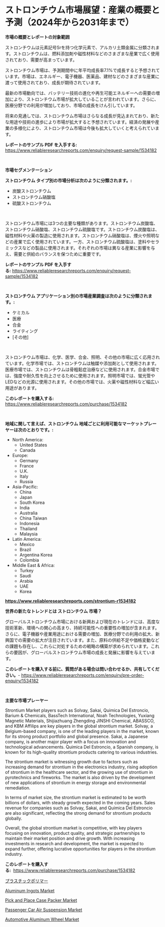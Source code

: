 <p><h1>ストロンチウム市場展望：産業の概要と予測（2024年から2031年まで）</h1></p><p><strong>市場の概要とレポートの対象範囲</strong></p>
<p><p>ストロンチウムは元素記号Srを持つ化学元素で、アルカリ土類金属に分類されます。ストロンチウムは、燃料添加剤や磁性材料などのさまざまな産業で広く使用されており、需要が高まっています。</p><p>ストロンチウム市場は、予測期間中に年平均成長率7.1%で成長すると予想されています。市場は、エネルギー、電子機器、医薬品、建材などのさまざまな産業に渡って使用されており、成長が期待されています。</p><p>最新の市場動向では、バッテリー技術の進化や再生可能エネルギーへの需要の増加により、ストロンチウム市場が拡大していることが言われています。さらに、医療分野での利用が増加しており、市場の成長をけん引しています。</p><p>将来の見通しでは、ストロンチウム市場はさらなる成長が見込まれており、新たな用途や技術の進歩により市場が拡大すると予想されています。経済の発展や産業の多様化により、ストロンチウム市場は今後も拡大していくと考えられています。</p></p>
<p><strong>レポートのサンプル PDF を入手する:</strong> <a href="https://www.reliableresearchreports.com/enquiry/request-sample/1534182">https://www.reliableresearchreports.com/enquiry/request-sample/1534182</a></p>
<p>&nbsp;</p>
<p><strong>市場セグメンテーション</strong></p>
<p><strong>ストロンチウム タイプ別の市場分析は次のように分類されます。:</strong></p>
<p><ul><li>炭酸ストロンチウム</li><li>ストロンチウム硝酸塩</li><li>硫酸ストロンチウム</li></ul></p>
<p>&nbsp;</p>
<p><p>ストロンチウム市場には3つの主要な種類があります。ストロンチウム炭酸塩、ストロンチウム硝酸塩、ストロンチウム硫酸塩です。ストロンチウム炭酸塩は、磁性材料や火薬の製造に使用されます。ストロンチウム硝酸塩は、煙火や照明などの産業で広く使用されています。一方、ストロンチウム硫酸塩は、塗料やセラミックスなどの製品に使用されます。それぞれの市場は異なる産業に影響を与え、需要と供給のバランスを保つために重要です。</p></p>
<p><strong>レポートのサンプル PDF を入手する:</strong>&nbsp;<a href="https://www.reliableresearchreports.com/enquiry/request-sample/1534182">https://www.reliableresearchreports.com/enquiry/request-sample/1534182</a></p>
<p>&nbsp;</p>
<p><strong> ストロンチウム アプリケーション別の市場産業調査は次のように分類されます。:</strong></p>
<p><ul><li>ケミカル</li><li>医療</li><li>合金</li><li>ライティング</li><li>[その他]</li></ul></p>
<p>&nbsp;</p>
<p><p>ストロンチウム市場は、化学、医学、合金、照明、その他の市場に広く応用されています。化学市場では、ストロンチウムは触媒や添加剤として使用されます。医療市場では、ストロンチウムは骨粗鬆症治療などに使用されます。合金市場では、強度や耐久性を向上させるために使用されます。照明市場では、蛍光管やLEDなどの光源に使用されます。その他の市場では、火薬や磁性材料など幅広い用途があります。</p></p>
<p><strong>このレポートを購入する:</strong>&nbsp; <a href="https://www.reliableresearchreports.com/purchase/1534182">https://www.reliableresearchreports.com/purchase/1534182</a></p>
<p>&nbsp;</p>
<p><strong>地域に関して言えば、ストロンチウム 地域ごとに利用可能なマーケットプレーヤーは次のとおりです。:</strong></p>
<p><ul>
    <li>
        North America:
        <ul>
            <li>United States</li>
            <li>Canada</li>
        </ul>
    </li>
    <li>
        Europe:
        <ul>
            <li>Germany</li>
            <li>France</li>
            <li>U.K.</li>
            <li>Italy</li>
            <li>Russia</li>
        </ul>
    </li>
    <li>
        Asia-Pacific:
        <ul>
            <li>China</li>
            <li>Japan</li>
            <li>South Korea</li>
            <li>India</li>
            <li>Australia</li>
            <li>China Taiwan</li>
            <li>Indonesia</li>
            <li>Thailand</li>
            <li>Malaysia</li>
        </ul>
    </li>
    <li>
        Latin America:
        <ul>
            <li>Mexico</li>
            <li>Brazil</li>
            <li>Argentina Korea</li>
            <li>Colombia</li>
        </ul>
    </li>
    <li>
        Middle East & Africa:
        <ul>
            <li>Turkey</li>
            <li>Saudi</li>
            <li>Arabia</li>
            <li>UAE</li>
            <li>Korea</li>
        </ul>
    </li>
    </ul></p>
<p><strong><a href="https://www.reliableresearchreports.com/strontium-r1534182">https://www.reliableresearchreports.com/strontium-r1534182</a></strong>&nbsp;</p>
<p><strong>世界の新たなトレンドとは ストロンチウム 市場？</strong></p>
<p><p>グローバルストロンチウム市場における新興および現在のトレンドには、高度な技術革新、環境への関心の高まり、持続可能性への重要性の増加が含まれます。さらに、電子機器や産業用途における需要の増加、医療分野での利用の拡大、新興国での需要の拡大が注目されています。また、原料の供給不足や価格変動などの課題も存在し、これらに対処するための戦略の構築が求められています。これらの要因が、グローバルストロンチウム市場の成長と発展に影響を与えています。</p></p>
<p><strong>このレポートを購入する前に、質問がある場合は問い合わせるか、共有してください。</strong>- <a href="https://www.reliableresearchreports.com/enquiry/pre-order-enquiry/1534182">https://www.reliableresearchreports.com/enquiry/pre-order-enquiry/1534182</a></p>
<p>&nbsp;</p>
<p><strong>主要な市場プレーヤー</strong></p>
<p><p>Strontium Market players such as Solvay, Sakai, Quimica Del Estroncio, Barium & Chemicals, BassTech International, Noah Technologies, Yuxiang Magnetic Materials, Shijiazhuang Zhengding JINSHI Chemical, ABASSCO, and KBM Affilips are key players in the global strontium market. Solvay, a Belgium-based company, is one of the leading players in the market, known for its strong product portfolio and global presence. Sakai, a Japanese company, is another major player with a focus on innovation and technological advancements. Quimica Del Estroncio, a Spanish company, is known for its high-quality strontium products catering to various industries.</p><p>The strontium market is witnessing growth due to factors such as increasing demand for strontium in the electronics industry, rising adoption of strontium in the healthcare sector, and the growing use of strontium in pyrotechnics and fireworks. The market is also driven by the development of new applications of strontium in energy storage and environmental remediation.</p><p>In terms of market size, the strontium market is estimated to be worth billions of dollars, with steady growth expected in the coming years. Sales revenue for companies such as Solvay, Sakai, and Quimica Del Estroncio are also significant, reflecting the strong demand for strontium products globally.</p><p>Overall, the global strontium market is competitive, with key players focusing on innovation, product quality, and strategic partnerships to maintain their market position and drive growth. With increasing investments in research and development, the market is expected to expand further, offering lucrative opportunities for players in the strontium industry.</p></p>
<p><strong>このレポートを購入する:</strong>&nbsp;&nbsp;<a href="https://www.reliableresearchreports.com/purchase/1534182">https://www.reliableresearchreports.com/purchase/1534182</a></p>
<p><p><a href="https://medium.com/@ebbkautzer/%E3%83%97%E3%83%A9%E3%82%B9%E3%83%81%E3%83%83%E3%82%AF%E3%83%9D%E3%83%AA%E3%83%9E%E3%83%BC%E5%B8%82%E5%A0%B4%E3%81%AF-%E5%B8%82%E5%A0%B4%E3%82%B7%E3%82%A7%E3%82%A2-%E5%B8%82%E5%A0%B4%E5%8B%95%E5%90%91-%E5%B8%82%E5%A0%B4%E6%88%90%E9%95%B7%E3%81%AB%E9%96%A2%E3%81%99%E3%82%8B%E6%83%85%E5%A0%B1%E3%82%92%E6%8F%90%E4%BE%9B%E3%81%97%E3%81%BE%E3%81%99-602f02985295">プラスチックポリマー</a></p><p><a href="https://spotless-saver-8fd.notion.site/Aluminum-Ingots-Market-Size-and-Growth-Market-Segmentation-Regional-and-Country-Breakdowns-and-Ma-deb39d3956314d4988bd9dda06f4315e">Aluminum Ingots Market</a></p><p><a href="https://view.publitas.com/reportprime-1/pick-and-place-case-packer-market-a-comprehensive-report-of-its-market-share-growth-trends-2024-2031/">Pick and Place Case Packer Market</a></p><p><a href="https://issuu.com/reportprime-2/docs/passenger-car-air-suspension-market-size-2030.pptx">Passenger Car Air Suspension Market</a></p><p><a href="https://issuu.com/reportprime-2/docs/automotive-aluminum-wheel-market-size-2030.pptx">Automotive Aluminum Wheel Market</a></p></p>